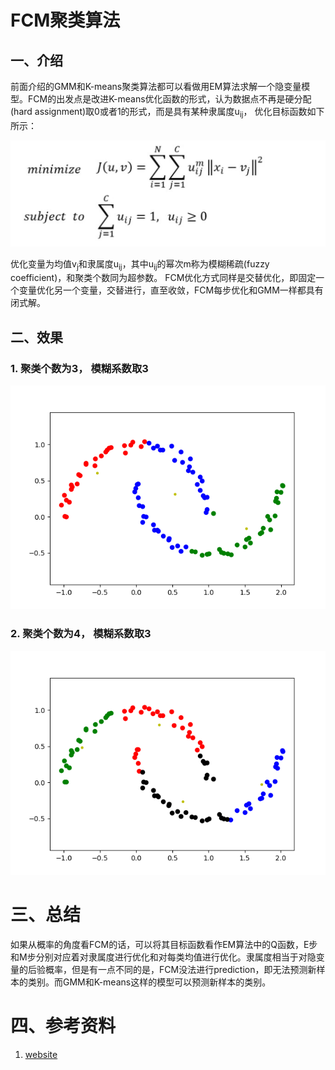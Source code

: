 # FCM聚类算法
## 一、介绍
前面介绍的GMM和K-means聚类算法都可以看做用EM算法求解一个隐变量模型。FCM的出发点是改进K-means优化函数的形式，认为数据点不再是硬分配(hard assignment)取0或者1的形式，而是具有某种隶属度u<sub>ij</sub>，
优化目标函数如下所示：

![FCM loss function](resources/FCM_loss_function.jpg)

优化变量为均值v<sub>j</sub>和隶属度u<sub>ij</sub>，其中u<sub>ij</sub>的幂次m称为模糊稀疏(fuzzy coefficient)，和聚类个数同为超参数。
FCM优化方式同样是交替优化，即固定一个变量优化另一个变量，交替进行，直至收敛，FCM每步优化和GMM一样都具有闭式解。

## 二、效果
### 1. 聚类个数为3， 模糊系数取3

![FCM_3.png](result/FCM_3.png)

### 2. 聚类个数为4， 模糊系数取3

![FCM_4.png](result/FCM_4.png)

# 三、总结
如果从概率的角度看FCM的话，可以将其目标函数看作EM算法中的Q函数，E步和M步分别对应着对隶属度进行优化和对每类均值进行优化。隶属度相当于对隐变量的后验概率，但是有一点不同的是，FCM没法进行prediction，即无法预测新样本的类别。而GMM和K-means这样的模型可以预测新样本的类别。

# 四、参考资料
1. [website](https://zhuanlan.zhihu.com/p/85244505)
